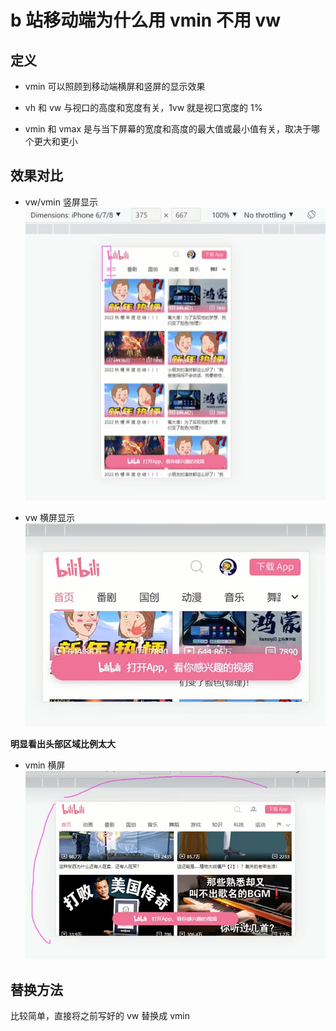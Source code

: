 # b 站移动端为什么用 vmin 不用 vw

## 定义

- vmin 可以照顾到移动端横屏和竖屏的显示效果

- vh 和 vw 与视口的高度和宽度有关，1vw 就是视口宽度的 1%
- vmin 和 vmax 是与当下屏幕的宽度和高度的最大值或最小值有关，取决于哪个更大和更小

## 效果对比

- vw/vmin 竖屏显示
  ![vw竖屏](../images/vw.png)

- vw 横屏显示
  ![vw横屏](../images/vw-h.png)

**明显看出头部区域比例太大**

- vmin 横屏
  ![vmin横屏](../images/vmin.png)

## 替换方法

比较简单，直接将之前写好的 vw 替换成 vmin
